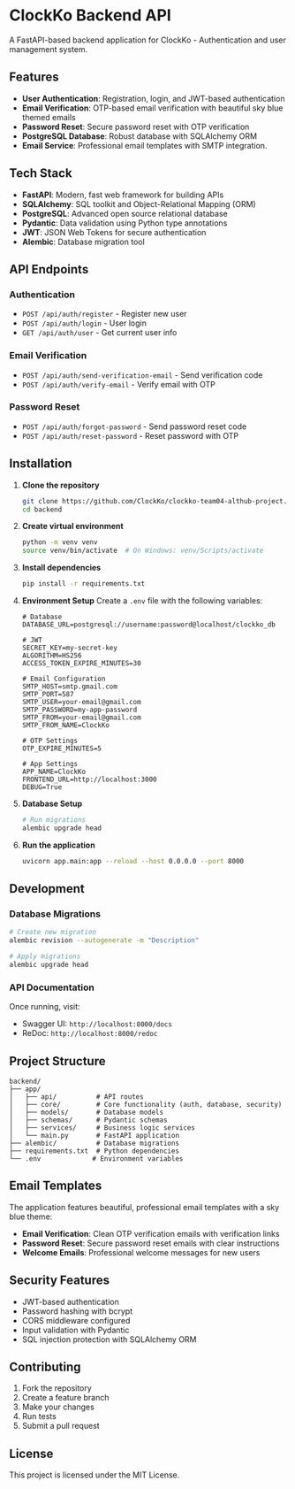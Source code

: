 # ClockKo Backend API

A FastAPI-based backend application for ClockKo - Authentication and user management system.

## Features

- **User Authentication**: Registration, login, and JWT-based authentication
- **Email Verification**: OTP-based email verification with beautiful sky blue themed emails
- **Password Reset**: Secure password reset with OTP verification
- **PostgreSQL Database**: Robust database with SQLAlchemy ORM
- **Email Service**: Professional email templates with SMTP integration.

## Tech Stack

- **FastAPI**: Modern, fast web framework for building APIs
- **SQLAlchemy**: SQL toolkit and Object-Relational Mapping (ORM)
- **PostgreSQL**: Advanced open source relational database
- **Pydantic**: Data validation using Python type annotations
- **JWT**: JSON Web Tokens for secure authentication
- **Alembic**: Database migration tool

## API Endpoints

### Authentication

- `POST /api/auth/register` - Register new user
- `POST /api/auth/login` - User login
- `GET /api/auth/user` - Get current user info

### Email Verification

- `POST /api/auth/send-verification-email` - Send verification code
- `POST /api/auth/verify-email` - Verify email with OTP

### Password Reset

- `POST /api/auth/forgot-password` - Send password reset code
- `POST /api/auth/reset-password` - Reset password with OTP

## Installation

1. **Clone the repository**

   ```bash
   git clone https://github.com/ClockKo/clockko-team04-althub-project.git
   cd backend
   ```

2. **Create virtual environment**

   ```bash
   python -m venv venv
   source venv/bin/activate  # On Windows: venv/Scripts/activate
   ```

3. **Install dependencies**

   ```bash
   pip install -r requirements.txt
   ```

4. **Environment Setup**
   Create a `.env` file with the following variables:

   ```env
   # Database
   DATABASE_URL=postgresql://username:password@localhost/clockko_db

   # JWT
   SECRET_KEY=my-secret-key
   ALGORITHM=HS256
   ACCESS_TOKEN_EXPIRE_MINUTES=30

   # Email Configuration
   SMTP_HOST=smtp.gmail.com
   SMTP_PORT=587
   SMTP_USER=your-email@gmail.com
   SMTP_PASSWORD=my-app-password
   SMTP_FROM=your-email@gmail.com
   SMTP_FROM_NAME=ClockKo

   # OTP Settings
   OTP_EXPIRE_MINUTES=5

   # App Settings
   APP_NAME=ClockKo
   FRONTEND_URL=http://localhost:3000
   DEBUG=True
   ```

5. **Database Setup**

   ```bash
   # Run migrations
   alembic upgrade head
   ```

6. **Run the application**

   ```bash
   uvicorn app.main:app --reload --host 0.0.0.0 --port 8000
   ```

## Development

### Database Migrations

```bash
# Create new migration
alembic revision --autogenerate -m "Description"

# Apply migrations
alembic upgrade head
```

### API Documentation

Once running, visit:

- Swagger UI: `http://localhost:8000/docs`
- ReDoc: `http://localhost:8000/redoc`

## Project Structure

```
backend/
├── app/
│   ├── api/          # API routes
│   ├── core/         # Core functionality (auth, database, security)
│   ├── models/       # Database models
│   ├── schemas/      # Pydantic schemas
│   ├── services/     # Business logic services
│   └── main.py       # FastAPI application
├── alembic/          # Database migrations
├── requirements.txt  # Python dependencies
└── .env             # Environment variables
```

## Email Templates

The application features beautiful, professional email templates with a sky blue theme:

- **Email Verification**: Clean OTP verification emails with verification links
- **Password Reset**: Secure password reset emails with clear instructions
- **Welcome Emails**: Professional welcome messages for new users

## Security Features

- JWT-based authentication
- Password hashing with bcrypt
- CORS middleware configured
- Input validation with Pydantic
- SQL injection protection with SQLAlchemy ORM

## Contributing

1. Fork the repository
2. Create a feature branch
3. Make your changes
4. Run tests
5. Submit a pull request

## License

This project is licensed under the MIT License.
